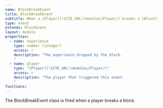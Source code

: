 ```yaml
---
name: BlockBreakEvent
title: BlockBreakEvent
subtitle: When a [Player](!SITE_URL!/modules/Player/) breaks a [Block](!SITE_URL!/modules/Block/)
type: event
extends: BlockEvent
layout: module
properties:
  - name: experience
    type: number (integer)
    access: r
    description: "The experience dropped by the block.
    "
  - name: player
    type: "[Player](!SITE_URL!/modules/Player/)"
    access: r
    description: "The player that triggered this event.
    "
functions:
---
```


The BlockBreakEvent class is fired when a player breaks a block.
